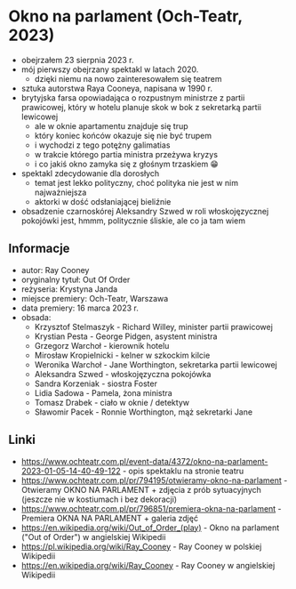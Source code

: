# Okno na parlament (Och-Teatr, 2023)

- obejrzałem 23 sierpnia 2023 r.
- mój pierwszy obejrzany spektakl w latach 2020.
  - dzięki niemu na nowo zainteresowałem się teatrem
- sztuka autorstwa Raya Cooneya, napisana w 1990 r.
- brytyjska farsa opowiadająca o rozpustnym ministrze z partii prawicowej, który w hotelu planuje skok w bok z sekretarką partii lewicowej
  - ale w oknie apartamentu znajduje się trup
  - który koniec końców okazuje się nie być trupem
  - i wychodzi z tego potężny galimatias
  - w trakcie którego partia ministra przeżywa kryzys
  - i co jakiś okno zamyka się z głośnym trzaskiem 😁
- spektakl zdecydowanie dla dorosłych
  - temat jest lekko polityczny, choć polityka nie jest w nim najważniejsza
  - aktorki w dość odsłaniającej bieliźnie
- obsadzenie czarnoskórej Aleksandry Szwed w roli włoskojęzycznej pokojówki jest, hmmm, politycznie śliskie, ale co ja tam wiem

## Informacje

- autor: Ray Cooney
- oryginalny tytuł: Out Of Order
- reżyseria: Krystyna Janda
- miejsce premiery: Och-Teatr, Warszawa
- data premiery: 16 marca 2023 r.
- obsada:
  - Krzysztof Stelmaszyk - Richard Willey, minister partii prawicowej
  - Krystian Pesta - George Pidgen, asystent ministra
  - Grzegorz Warchoł - kierownik hotelu
  - Mirosław Kropielnicki - kelner w szkockim kilcie
  - Weronika Warchoł - Jane Worthington, sekretarka partii lewicowej
  - Aleksandra Szwed - włoskojęzyczna pokojówka
  - Sandra Korzeniak - siostra Foster
  - Lidia Sadowa - Pamela, żona ministra
  - Tomasz Drabek - ciało w oknie / detektyw
  - Sławomir Pacek - Ronnie Worthington, mąż sekretarki Jane

## Linki

- https://www.ochteatr.com.pl/event-data/4372/okno-na-parlament-2023-01-05-14-40-49-122 - opis spektaklu na stronie teatru
- https://www.ochteatr.com.pl/pr/794195/otwieramy-okno-na-parlament - Otwieramy OKNO NA PARLAMENT + zdjęcia z prób sytuacyjnych (jeszcze nie w kostiumach i bez dekoracji)
- https://www.ochteatr.com.pl/pr/796851/premiera-okna-na-parlament - Premiera OKNA NA PARLAMENT + galeria zdjęć
- https://en.wikipedia.org/wiki/Out_of_Order_(play) - Okno na parlament ("Out of Order") w angielskiej Wikipedii
- https://pl.wikipedia.org/wiki/Ray_Cooney - Ray Cooney w polskiej Wikipedii
- https://en.wikipedia.org/wiki/Ray_Cooney - Ray Cooney w angielskiej Wikipedii
